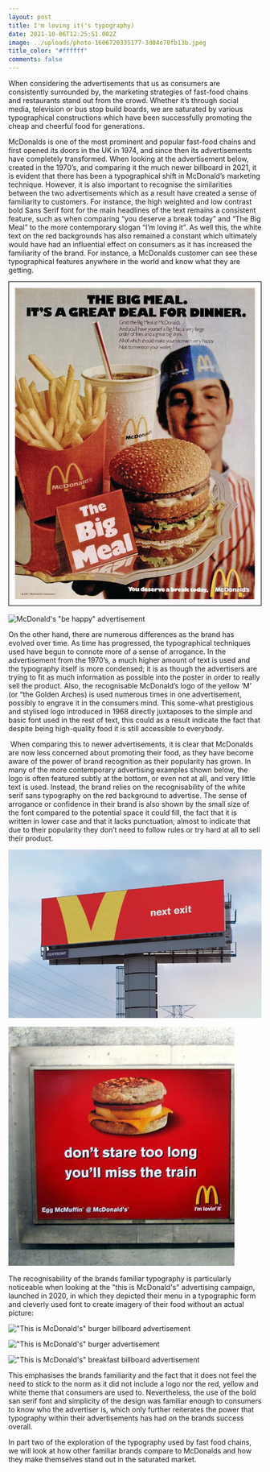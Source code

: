 ```yaml
---
layout: post
title: I'm loving it('s typography)
date: 2021-10-06T12:25:51.002Z
image: ../uploads/photo-1606720335177-3d04e70fb13b.jpeg
title_color: "#ffffff"
comments: false
---
```

When considering the advertisements that us as consumers are consistently surrounded by, the marketing strategies of fast-food chains and restaurants stand out from the crowd. Whether it’s through social media, television or bus stop build boards, we are saturated by various typographical constructions which have been successfully promoting the cheap and cheerful food for generations.

McDonalds is one of the most prominent and popular fast-food chains and first opened its doors in the UK in 1974, and since then its advertisements have completely transformed. When looking at the advertisement below, created in the 1970’s, and comparing it the much newer billboard in 2021, it is evident that there has been a typographical shift in McDonald’s marketing technique. However, it is also important to recognise the similarities between the two advertisements which as a result have created a sense of familiarity to customers. For instance, the high weighted and low contrast bold Sans Serif font for the main headlines of the text remains a consistent feature, such as when comparing “you deserve a break today” and “The Big Meal” to the more contemporary slogan “I’m loving it”. As well this, the white text on the red backgrounds has also remained a constant which ultimately would have had an influential effect on consumers as it has increased the familiarity of the brand. For instance, a McDonalds customer can see these typographical features anywhere in the world and know what they are getting.

![](../uploads/mcdonalds-.png "McDonalds advertisement from the 1970's")

![](../uploads/mcds-bright-red-happy-meal-smiling-box-eyudnqlxmaqrjxc.jpeg "McDonald's \"be happy\" advertisement ")

On the other hand, there are numerous differences as the brand has evolved over time. As time has progressed, the typographical techniques used have begun to connote more of a sense of arrogance. In the advertisement from the 1970’s, a much higher amount of text is used and the typography itself is more condensed; it is as though the advertisers are trying to fit as much information as possible into the poster in order to really sell the product. Also, the recognisable McDonald’s logo of the yellow ‘M’ (or “the Golden Arches) is used numerous times in one advertisement, possibly to engrave it in the consumers mind. This some-what prestigious and stylised logo introduced in 1968 directly juxtaposes to the simple and basic font used in the rest of text, this could as a result indicate the fact that despite being high-quality food it is still accessible to everybody.

 When comparing this to newer advertisements, it is clear that McDonalds are now less concerned about promoting their food, as they have become aware of the power of brand recognition as their popularity has grown. In many of the more contemporary advertising examples shown below, the logo is often featured subtly at the bottom, or even not at all, and very little text is used. Instead, the brand relies on the recognisability of the white serif sans typography on the red background to advertise. The sense of arrogance or confidence in their brand is also shown by the small size of the font compared to the potential space it could fill, the fact that it is written in lower case and that it lacks punctuation; almost to indicate that due to their popularity they don’t need to follow rules or try hard at all to sell their product.

![](../uploads/mcd-20190825015903107.jpeg "McDonald's motorway billboard advertisement ")

![](../uploads/4d56b568472f02d27135eda2cca30878.jpeg "McDonald's train station breakfast poster ")

The recognisability of the brands familiar typography is particularly noticeable when looking at the "this is McDonald's" advertising campaign, launched in 2020, in which they depicted their menu in a typographic form and cleverly used font to create imagery of their food without an actual picture:

![](../uploads/2020.2.5_mcdonaldstypographyhero_3x2.jpg "\"This is McDonald's\" burger billboard advertisement ")

![](../uploads/picture-.jpg "\"This is McDonald's\" burger advertisement ")

![](../uploads/picture-1.jpg "\"This is McDonald's\" breakfast billboard advertisement ")

This emphasises the brands familiarity and the fact that it does not feel the need to stick to the norm as it did not include a logo nor the red, yellow and white theme that consumers are used to. Nevertheless, the use of the bold san serif font and simplicity of the design was familiar enough to consumers to know who the advertiser is, which only further reiterates the power that typography within their advertisements has had on the brands success overall. 

In part two of the exploration of the typography used by fast food chains, we will look at how other familiar brands compare to McDonalds and how they make themselves stand out in the saturated market.
